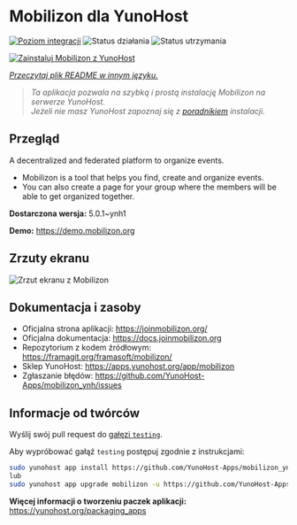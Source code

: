 <!--
To README zostało automatycznie wygenerowane przez <https://github.com/YunoHost/apps/tree/master/tools/readme_generator>
Nie powinno być ono edytowane ręcznie.
-->

# Mobilizon dla YunoHost

[![Poziom integracji](https://apps.yunohost.org/badge/integration/mobilizon)](https://ci-apps.yunohost.org/ci/apps/mobilizon/)
![Status działania](https://apps.yunohost.org/badge/state/mobilizon)
![Status utrzymania](https://apps.yunohost.org/badge/maintained/mobilizon)

[![Zainstaluj Mobilizon z YunoHost](https://install-app.yunohost.org/install-with-yunohost.svg)](https://install-app.yunohost.org/?app=mobilizon)

*[Przeczytaj plik README w innym języku.](./ALL_README.md)*

> *Ta aplikacja pozwala na szybką i prostą instalację Mobilizon na serwerze YunoHost.*  
> *Jeżeli nie masz YunoHost zapoznaj się z [poradnikiem](https://yunohost.org/install) instalacji.*

## Przegląd

A decentralized and federated platform to organize events.

- Mobilizon is a tool that helps you find, create and organize events.
- You can also create a page for your group where the members will be able to get organized together.


**Dostarczona wersja:** 5.0.1~ynh1

**Demo:** <https://demo.mobilizon.org>

## Zrzuty ekranu

![Zrzut ekranu z Mobilizon](./doc/screenshots/screenshot1.jpg)

## Dokumentacja i zasoby

- Oficjalna strona aplikacji: <https://joinmobilizon.org/>
- Oficjalna dokumentacja: <https://docs.joinmobilizon.org>
- Repozytorium z kodem źródłowym: <https://framagit.org/framasoft/mobilizon/>
- Sklep YunoHost: <https://apps.yunohost.org/app/mobilizon>
- Zgłaszanie błędów: <https://github.com/YunoHost-Apps/mobilizon_ynh/issues>

## Informacje od twórców

Wyślij swój pull request do [gałęzi `testing`](https://github.com/YunoHost-Apps/mobilizon_ynh/tree/testing).

Aby wypróbować gałąź `testing` postępuj zgodnie z instrukcjami:

```bash
sudo yunohost app install https://github.com/YunoHost-Apps/mobilizon_ynh/tree/testing --debug
lub
sudo yunohost app upgrade mobilizon -u https://github.com/YunoHost-Apps/mobilizon_ynh/tree/testing --debug
```

**Więcej informacji o tworzeniu paczek aplikacji:** <https://yunohost.org/packaging_apps>
